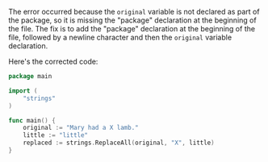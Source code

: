 
The error occurred because the `original` variable is not declared as part of the package, so it is missing the "package" declaration at the beginning of the file. The fix is to add the "package" declaration at the beginning of the file, followed by a newline character and then the `original` variable declaration.

Here's the corrected code:
```go
package main

import (
	"strings"
)

func main() {
	original := "Mary had a X lamb."
	little := "little"
	replaced := strings.ReplaceAll(original, "X", little)
}
```
